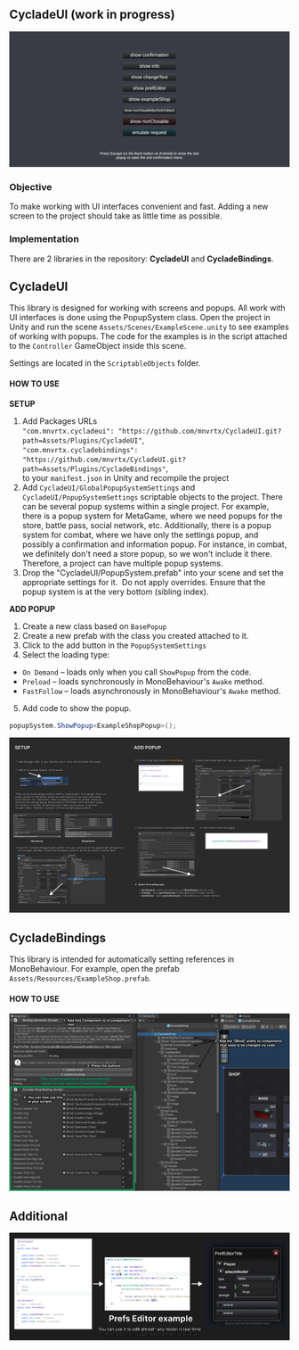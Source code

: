 ## CycladeUI (work in progress)

![Example Image](imgTutorial/example.png)

### **Objective**<br>
To make working with UI interfaces convenient and fast. Adding a new screen to the project should take as little time as possible.


### **Implementation**<br>
There are 2 libraries in the repository: **CycladeUI** and **CycladeBindings**.


## **CycladeUI**<br>
This library is designed for working with screens and popups. All work with UI interfaces is done using the PopupSystem class. Open the project in Unity and run the scene `Assets/Scenes/ExampleScene.unity` to see examples of working with popups. The code for the examples is in the script attached to the `Controller` GameObject inside this scene.

Settings are located in the `ScriptableObjects` folder.

#### **HOW TO USE**

**SETUP**
1. Add Packages URLs<br>
`"com.mnvrtx.cycladeui": "https://github.com/mnvrtx/CycladeUI.git?path=Assets/Plugins/CycladeUI"`,<br>
`"com.mnvrtx.cycladebindings": "https://github.com/mnvrtx/CycladeUI.git?path=Assets/Plugins/CycladeBindings"`,<br>
to your `manifest.json` in Unity and recompile the project
2. Add `CycladeUI/GlobalPopupSystemSettings` and `CycladeUI/PopupSystemSettings` scriptable objects to the project.
There can be several popup systems within a single project. For example, there is a popup system for MetaGame, where we need popups for the store, battle pass, social network, etc. Additionally, there is a popup system for combat, where we have only the settings popup, and possibly a confirmation and information popup. For instance, in combat, we definitely don't need a store popup, so we won't include it there. Therefore, a project can have multiple popup systems.
3. Drop the "CycladeUI/PopupSystem.prefab" into your scene and set the appropriate settings for it.  Do not apply overrides. Ensure that the popup system is at the very bottom (sibling index).

**ADD POPUP**
1. Create a new class based on `BasePopup`
2. Create a new prefab with the class you created attached to it.
3. Click to the add button in the `PopupSystemSettings`
4. Select the loading type:
  - `On Demand` – loads only when you call `ShowPopup` from the code.
  - `Preload` – loads synchronously in MonoBehaviour's `Awake` method.
  - `FastFollow` – loads asynchronously in MonoBehaviour's `Awake` method.
5. Add code to show the popup.
```csharp
popupSystem.ShowPopup<ExampleShopPopup>();
```
  

![Example Image](imgTutorial/howToUsePopupSystem.png)

## **CycladeBindings**

This library is intended for automatically setting references in MonoBehaviour. For example, open the prefab `Assets/Resources/ExampleShop.prefab`.

#### **HOW TO USE**
![Example Image](imgTutorial/howToUseBindingsSystem.png)

## **Additional**<br>

![Example Image](imgTutorial/howToUsePrefsEditor.png)
